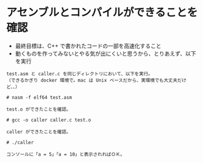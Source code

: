 # アセンブルとコンパイルができることを確認

* 最終目標は、C++ で書かれたコードの一部を高速化すること
* 動くものを作ってみないとやる気が出にくいと思うから、とりあえず、以下を実行

```
test.asm と caller.c を同じディレクトリにおいて、以下を実行。
（できるかぎり docker 環境で。mac は Unix ベースだから、実環境でも大丈夫だけど、、）

# nasm -f elf64 test.asm

test.o ができたことを確認。

# gcc -o caller caller.c test.o

caller ができたことを確認。

# ./caller

コンソールに「a = 5」「a = 10」と表示されればＯＫ。
```

